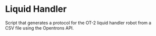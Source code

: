 # Liquid Handler

Script that generates a protocol for the OT-2 liquid handler robot from a CSV 
file using the Opentrons API.
